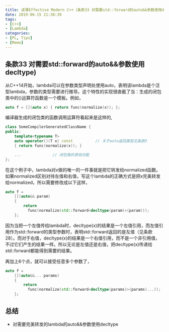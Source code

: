 ```yaml
---
title: 读薄Effective Modern C++（条款33 对需要std::forward的auto&&参数使用decltype)
date: 2019-06-15 21:38:39
tags:
- [C++]
- [Lambda]
categories:
- [PL, Tips]
- [Memo]
---
```


## 条款33 对需要std::forward的auto&&参数使用decltype) 

从C++14开始，lambda可以在参数类型声明处使用auto，表明该lambda是个泛型lambda，参数的类型需要进行推导。这个特性的实现很直截了当：生成的闭包类中的()运算符函数是一个模板。例如，

```cpp
auto f = [](auto x) { return func(normalize(x)); };
```
编译器生成的闭包类的函数调用运算符看起来是这样的,

```cpp
class SomeCompilerGeneratedClassName {
public:
    template<typename T>         
    auto operator()(T x) const          // 关于auto返回类型见条款3
    { return func(normalize(x)); }

    ...              // 闭包类的其他功能
};
```
<!--more-->
在这个例子中，lambda对x做的唯一的一件事就是把它转发给normalized函数。如果normalized区别对待左值和右值，写这个lambda的正确方式是把x完美转发给normalized，所以需要修改成以下这样，

```cpp
auto f = 
    [](auto&& param)
    {
        return 
          func(normalize(std::forward<decltype(param)>(param)));
    };
```

因为当把一个左值传给lambda时，decltype(x)的结果是一个左值引用，而左值引用作为std::forward的类型参数时，表明std::forward返回的是左值（见条款28）。而对于右值，decltype(x)的结果是一个右值引用，而不是一个非引用值，不过它们产生的结果一样。所以无论是左值还是右值，把decltype(x)传递给std::forward都能得到需要的结果。

再加上6个点，就可以接受任意多个参数了，

```cpp
auto f = 
    [](auto&&... params)
    {
        return 
          func(normalize(std::forward<decltype(params)>(params)...));
    };
```

## 总结
- 对需要完美转发的lambda的auto&&参数使用decltype
